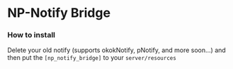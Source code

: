 # NP-Notify Bridge

### How to install
Delete your old notify (supports okokNotify, pNotify, and more soon...) and then put the `[np_notify_bridge]` to your `server/resources`